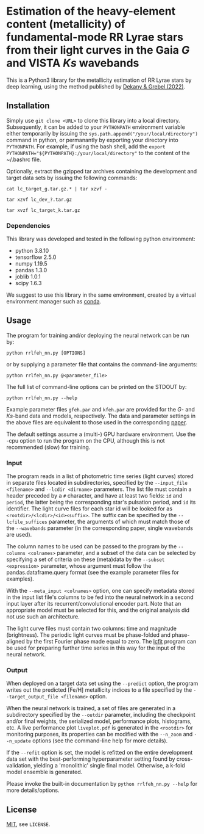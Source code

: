# Estimation of the heavy-element content (metallicity) of fundamental-mode RR Lyrae stars from their  light curves in the Gaia _G_ and VISTA _Ks_ wavebands

This is a Python3 library for the metallicity estimation of RR Lyrae stars 
by deep learning, using the method published by [Dekany & Grebel (2022)]().

## Installation

Simply use `git clone <URL>` to clone this library into a local directory. 
Subsequently, it can be added to your `PYTHONPATH` environment variable
either temporarily by issuing the `sys.path.append("/your/local/directory")` 
command in python, or permanantly by exporting your directory into 
`PYTHONPATH`.
For example, if using the bash shell, add the 
`export PYTHONPATH="${PYTHONPATH}:/your/local/directory"` to the content of the 
~/.bashrc file.

Optionally, extract the gzipped tar archives containing the development and target 
data sets by issuing the following commands:

`cat lc_target_g.tar.gz.* | tar xzvf -`

`tar xzvf lc_dev_?.tar.gz`

`tar xvzf lc_target_k.tar.gz`

### Dependencies

This library was developed and tested in the following python environment:

- python 3.8.10
- tensorflow 2.5.0
- numpy 1.19.5
- pandas 1.3.0
- joblib 1.0.1
- scipy 1.6.3

We suggest to use this library in the same environment, created by a virtual environment manager 
such as [conda](https://docs.conda.io/en/latest/).

## Usage
The program for training and/or deploying the neural network can be run by:

`python rrlfeh_nn.py [OPTIONS]`

or by supplying a parameter file that contains the command-line arguments:

`python rrlfeh_nn.py @<parameter_file>`

The full list of command-line options can be printed on the STDOUT by:

`python rrlfeh_nn.py --help`

Example parameter files `gfeh.par` and `kfeh.par` are provided for the 
_G_- and _Ks_-band data and models, respectively. The data and parameter settings
in the above files are equivalent to those used in the corresponding 
[paper]().

The default settings assume a (multi-) GPU hardware environment. Use the -cpu
option to run the program on the CPU, although this is not recommended (slow)
for training.

### Input

The program reads in a list of photometric time series (light curves) 
stored in separate files located in subdirectories, specified by the 
`--input_file <filename>` and `--lcdir <dirname>` parameters. 
The list file must contain a header preceded by a `#` character,
and have at least two fields: `id` and `period`, the latter being the
corresponding star's pulsation period, and `id` its identifier.
The light curve files for each star id will be looked for as
`<rootdir>/<lcdir>/<id><suffix>`. The suffix can be specified by the 
`--lcfile_suffices` parameter, the arguments of which must match those 
of the `--wavebands` parameter (in the corresponding paper, 
single wavebands are used).

The column names to be used can be passed to the program by the 
`--columns <colnames>` parameter, and a subset of the data can be selected by 
specifying a set of criteria on these (meta)data by the `--subset <expression>`
parameter, whose argument must follow the pandas.dataframe.query format
(see the example parameter files for examples).

With the `--meta_input <colnames>` option, one can specify metadata 
stored in the input list file's columns to be fed into
the neural network in a second input layer after its recurrent/convolutional
encoder part. Note that an appropriate model must be selected for this,
and the original analysis did not use such an architecture.

The light curve files must contain
two columns: time and magnitude (brightness). The periodic light curves 
must be phase-folded and phase-aligned by the first Fourier phase made equal to zero.
The [lcfit](https://github.com/idekany/lcfit) program can be used 
for preparing further time series in this way for the input of the 
neural network.

### Output

When deployed on a target data set using the `--predict`
option, the program writes out the predicted [Fe/H] 
metallicity indices to a file specified by the 
`--target_output_file <filename>` option.

When the neural network is trained, a set of files are generated in a subdirectory
specified by the `--outdir` parameter, including the checkpoint and/or final weights,
the serialized model, performance plots, histograms, etc.
A live performance plot `liveplot.pdf` is generated in the `<rootdir>` for monitoring
purposes, its properties can be modified with the `--n_zoom` and `--n_update` options
(see the command-line help for more details).

If the `--refit` option is set, the model is refitted on the entire development
data set with the best-performing hyperparameter setting found by cross-validation,
yielding a 'monolithic' single final model. Otherwise, 
a k-fold model ensemble is generated.

Please invoke the built-in documentation by `python rrlfeh_nn.py --help` for more
details/options.

## License

[MIT](https://choosealicense.com/licenses/mit/), see `LICENSE`.
